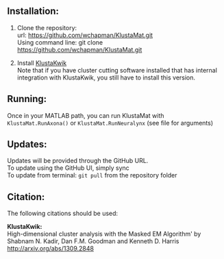 ## Installation:

1. Clone the repository:<br>
   url: https://github.com/wchapman/KlustaMat.git<br>
   Using command line: git clone https://github.com/wchapman/KlustaMat.git<br>
   
2. Install [KlustaKwik](https://github.com/klusta-team/example)<br>
   Note that if you have cluster cutting software installed that has internal integration with KlustaKwik, you still have to install this version.<br>
   
## Running:
Once in your MATLAB path, you can run KlustaMat with `KlustaMat.RunAxona()` or `KlustaMat.RunNeuralynx` (see file for arguments)

## Updates:
Updates will be provided through the GitHub URL. <br>
To update using the GitHub UI, simply sync<br>
To update from terminal: `git pull` from the repository folder

## Citation:
The following citations should be used:

**KlustaKwik:**<br>
High-dimensional cluster analysis with the Masked EM Algorithm' by Shabnam N. Kadir, Dan F.M. Goodman and Kenneth D. Harris
http://arxiv.org/abs/1309.2848
